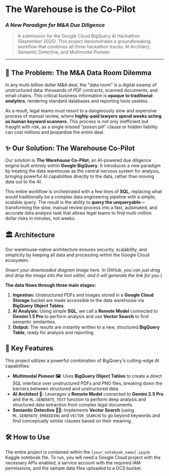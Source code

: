 # The Warehouse is the Co-Pilot
### *A New Paradigm for M&A Due Diligence*

> A submission for the Google Cloud BigQuery AI Hackathon (September 2025). This project demonstrates a groundbreaking workflow that combines all three hackathon tracks: AI Architect, Semantic Detective, and Multimodal Pioneer.

---

## 📖 The Problem: The M&A Data Room Dilemma

In any multi-billion dollar M&A deal, the "data room" is a digital swamp of unstructured data: thousands of PDF contracts, scanned documents, and email chains. This critical business information is **opaque to traditional analytics**, rendering standard databases and reporting tools useless.

As a result, legal teams must resort to a dangerously slow and expensive process of manual review, where **highly-paid lawyers spend weeks acting as human keyword scanners**. This process is not only inefficient but fraught with risk, as a single missed "poison pill" clause or hidden liability can cost millions and jeopardize the entire deal.

## ✨ Our Solution: The Warehouse Co-Pilot

Our solution is **The Warehouse Co-Pilot**, an AI-powered due diligence engine built entirely within **Google BigQuery**. It introduces a new paradigm by treating the data warehouse as the central nervous system for analysis, bringing powerful AI capabilities directly to the data, rather than moving data out to the AI.

This entire workflow is orchestrated with a few lines of **SQL**, replacing what would traditionally be a complex data engineering pipeline with a simple, scalable query. The result is the ability to **query the unqueryable**—transforming the slow, manual review process into a fast, automated, and accurate data analysis task that allows legal teams to find multi-million dollar risks in minutes, not weeks.

## 🏛️ Architecture

Our warehouse-native architecture ensures security, scalability, and simplicity by keeping all data and processing within the Google Cloud ecosystem.

*(Insert your downloaded diagram image here. In GitHub, you can just drag and drop the image into the text editor, and it will generate the link for you.)*

**The data flows through three main stages:**
1.  **Ingestion:** Unstructured PDFs and images stored in a **Google Cloud Storage** bucket are made accessible to the data warehouse via **BigQuery Object Tables**.
2.  **AI Analysis:** Using simple **SQL**, we call a **Remote Model** connected to **Gemini 1.5 Pro** to perform analysis and use **Vector Search** to find semantic similarities.
3.  **Output:** The results are instantly written to a new, structured **BigQuery Table**, ready for analysis and reporting.

## 🚀 Key Features

This project utilizes a powerful combination of BigQuery's cutting-edge AI capabilities:

* **Multimodal Pioneer 🖼️:** Uses **BigQuery Object Tables** to create a direct SQL interface over unstructured PDFs and PNG files, breaking down the barriers between structured and unstructured data.
* **AI Architect 🧠:** Leverages a **Remote Model** connected to **Gemini 2.5 Pro** and the `ML.GENERATE_TEXT` function to perform deep analysis and structured data extraction from complex legal documents.
* **Semantic Detective 🕵️‍♀️:** Implements **Vector Search** (using `ML.GENERATE_EMBEDDING` and `VECTOR_SEARCH`) to go beyond keywords and find conceptually similar clauses based on their meaning.

## 🛠️ How to Use

The entire project is contained within the `[your_notebook_name].ipynb` Kaggle notebook file. To run, you will need a Google Cloud project with the necessary APIs enabled, a service account with the required IAM permissions, and the sample data files uploaded to a GCS bucket.
